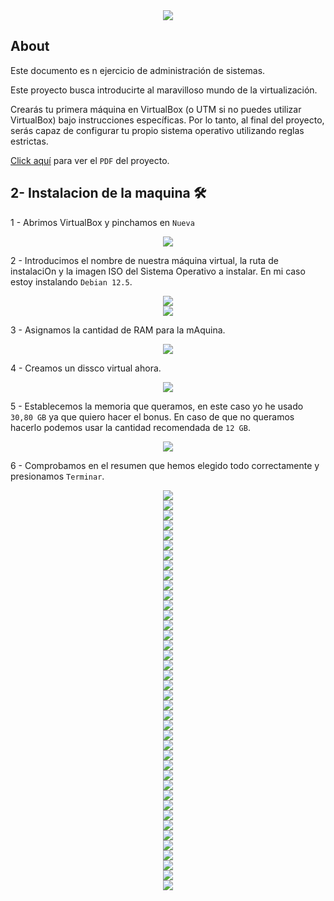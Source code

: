 <div align="center">
  <img src="../../../.assets/Born2beroot.png">

</div>

## About

Este documento es n ejercicio de administración de sistemas.

Este proyecto busca introducirte al maravilloso mundo de la virtualización.

Crearás tu primera máquina en VirtualBox (o UTM si no puedes utilizar VirtualBox) bajo instrucciones específicas. Por lo tanto, al final del proyecto, serás capaz de configurar tu propio sistema operativo utilizando reglas estrictas.

[Click aquí](./es.subject.pdf) para ver el `PDF` del proyecto.

  ## 2- Instalacion de la maquina 🛠

  1 - Abrimos VirtualBox y pinchamos en `Nueva`
  
  <div align="center"><img src="./assets/1.png"></div>

  2 - Introducimos el nombre de nuestra máquina virtual, la ruta de instalaciOn y la imagen ISO del Sistema Operativo a instalar. En mi caso estoy instalando `Debian 12.5`.
  
  <div align="center"><img src="./assets/2.png"></div>
  <div align="center"><img src="./assets/3.png"></div>

  3 - Asignamos la cantidad de RAM para la mAquina.
  
  <div align="center"><img src="./assets/4.png"></div>

  4 - Creamos un dissco virtual ahora.
  
  <div align="center"><img src="./assets/5.png"></div>
  
  5 - Establecemos la memoria que queramos, en este caso yo he usado `30,80 GB` ya que quiero hacer el bonus. En caso de que no queramos hacerlo podemos usar la cantidad recomendada de `12 GB`.
  
  <div align="center"><img src="./assets/6.png"></div>

  6 - Comprobamos en el resumen que hemos elegido todo correctamente y presionamos `Terminar`.
  
  <div align="center"><img src="./assets/7.png"></div>
  <div align="center"><img src="./assets/8.png"></div>
  <div align="center"><img src="./assets/9.png"></div>
  <div align="center"><img src="./assets/10.png"></div>
  <div align="center"><img src="./assets/11.png"></div>
  <div align="center"><img src="./assets/12.png"></div>
  <div align="center"><img src="./assets/13.png"></div>
  <div align="center"><img src="./assets/14.png"></div>
  <div align="center"><img src="./assets/15.png"></div>
  <div align="center"><img src="./assets/16.png"></div>
  <div align="center"><img src="./assets/17.png"></div>
  <div align="center"><img src="./assets/18.png"></div>
  <div align="center"><img src="./assets/19.png"></div>
  <div align="center"><img src="./assets/20.png"></div>
  <div align="center"><img src="./assets/21.png"></div>
  <div align="center"><img src="./assets/22.png"></div>
  <div align="center"><img src="./assets/23.png"></div>
  <div align="center"><img src="./assets/24.png"></div>
  <div align="center"><img src="./assets/25.png"></div>
  <div align="center"><img src="./assets/26.png"></div>
  <div align="center"><img src="./assets/27.png"></div>
  <div align="center"><img src="./assets/28.png"></div>
  <div align="center"><img src="./assets/29.png"></div>
  <div align="center"><img src="./assets/30.png"></div>
  <div align="center"><img src="./assets/31.png"></div>
  <div align="center"><img src="./assets/32.png"></div>
  <div align="center"><img src="./assets/33.png"></div>
  <div align="center"><img src="./assets/34.png"></div>
  <div align="center"><img src="./assets/35.png"></div>
  <div align="center"><img src="./assets/36.png"></div>
  <div align="center"><img src="./assets/37.png"></div>
  <div align="center"><img src="./assets/38.png"></div>
  <div align="center"><img src="./assets/39.png"></div>
  <div align="center"><img src="./assets/40.png"></div>
  <div align="center"><img src="./assets/41.png"></div>
  <div align="center"><img src="./assets/42.png"></div>
  <div align="center"><img src="./assets/43.png"></div>
  <div align="center"><img src="./assets/44.png"></div>
  <div align="center"><img src="./assets/45.png"></div>
  <div align="center"><img src="./assets/46.png"></div>
  
  
  
